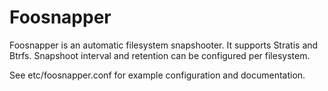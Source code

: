 # Foosnapper

Foosnapper is an automatic filesystem snapshooter. It supports Stratis and
Btrfs. Snapshoot interval and retention can be configured per filesystem.

See etc/foosnapper.conf for example configuration and documentation.
